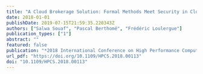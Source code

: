 ```yaml
---
title: "A Cloud Brokerage Solution: Formal Methods Meet Security in Cloud Federations"
date: 2018-01-01
publishDate: 2019-07-15T21:59:35.220343Z
authors: ["Salwa Souaf", "Pascal Berthomé", "Frédéric Loulergue"]
publication_types: ["1"]
abstract: ""
featured: false
publication: "*2018 International Conference on High Performance Computing & Simulation, HPCS 2018, Orleans, France, July 16-20, 2018*"
url_pdf: "https://doi.org/10.1109/HPCS.2018.00113"
doi: "10.1109/HPCS.2018.00113"
---
```


